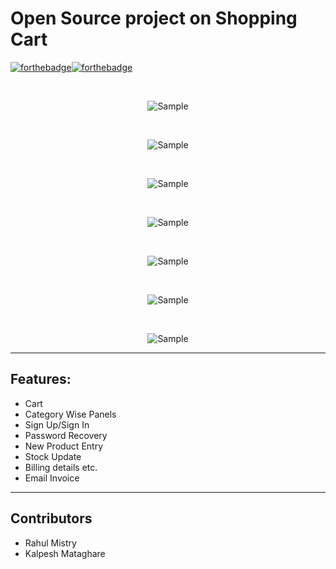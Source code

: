 <h1><b>Open Source project on Shopping Cart</b></h1>

<div>

[![forthebadge](https://forthebadge.com/images/badges/made-with-java.svg)](https://forthebadge.com)[![forthebadge](https://forthebadge.com/images/badges/built-with-love.svg)](https://forthebadge.com)

</div>


<div align ="center">

<br>


![Sample](https://github.com/rahulmistry33/OpenSourceProject-ShoppingApplet/blob/master/screenshots/1.JPG)

<br>

![Sample](https://github.com/rahulmistry33/OpenSourceProject-ShoppingApplet/blob/master/screenshots/2.JPG)

<br>

![Sample](https://github.com/rahulmistry33/OpenSourceProject-ShoppingApplet/blob/master/screenshots/3.JPG)

<br>

![Sample](https://github.com/rahulmistry33/OpenSourceProject-ShoppingApplet/blob/master/screenshots/4.JPG)

<br>

![Sample](https://github.com/rahulmistry33/OpenSourceProject-ShoppingApplet/blob/master/screenshots/5.JPG)

<br>

![Sample](https://github.com/rahulmistry33/OpenSourceProject-ShoppingApplet/blob/master/screenshots/6.JPG)

<br>

![Sample](https://github.com/rahulmistry33/OpenSourceProject-ShoppingApplet/blob/master/screenshots/7.JPG)


</div>


<hr>

<h2>Features:</h2>

-   Cart  
-   Category Wise Panels  
-   Sign Up/Sign In   
-   Password Recovery 
-   New Product Entry   
-   Stock Update   
-   Billing details etc.
-   Email Invoice

<hr>

<h2> Contributors </h2>
<ul>
  <li> Rahul Mistry
  <li> Kalpesh Mataghare
</ul>




